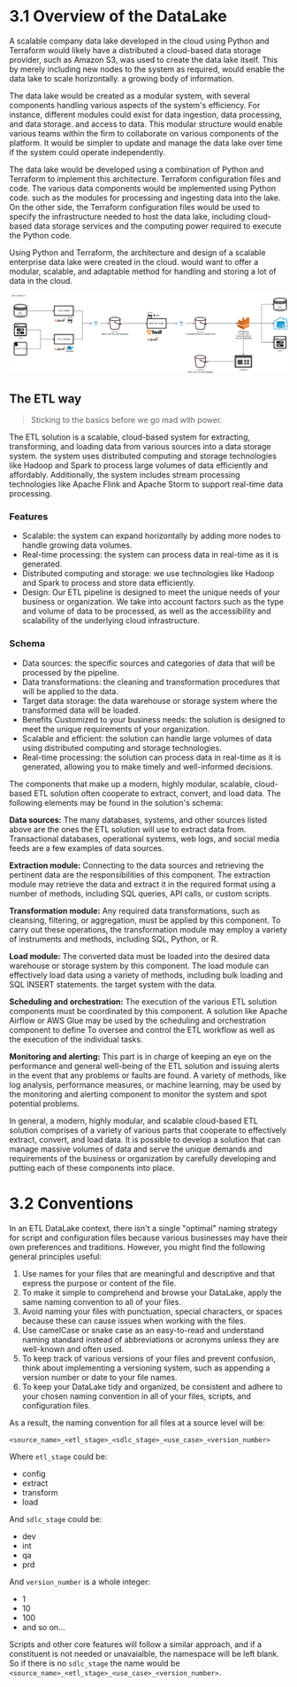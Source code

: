 # 3.1 Overview of the DataLake

A scalable company data lake developed in the cloud using Python and Terraform would likely have a distributed
a cloud-based data storage provider, such as Amazon S3, was used to create the data lake itself. This
by merely including new nodes to the system as required, would enable the data lake to scale horizontally.
a growing body of information.

The data lake would be created as a modular system, with several components handling various aspects of the
system's efficiency. For instance, different modules could exist for data ingestion, data processing, and data storage.
and access to data. This modular structure would enable various teams within the firm to collaborate on various
components of the platform. It would be simpler to update and manage the data lake over time if the system could operate
independently.

The data lake would be developed using a combination of Python and Terraform to implement this architecture.
Terraform configuration files and code. The various data components would be implemented using Python code.
such as the modules for processing and ingesting data into the lake. On the other side, the Terraform configuration
files would be
used to specify the infrastructure needed to host the data lake, including cloud-based data storage services and
the computing power required to execute the Python code.

Using Python and Terraform, the architecture and design of a scalable enterprise data lake were created in the cloud.
would want to offer a modular, scalable, and adaptable method for handling and storing a lot of data in the
cloud.

![DataLake Architecture](../src/arhitecture.png)

## The ETL way

> Sticking to the basics before we go mad with power.

The ETL solution is a scalable, cloud-based system for extracting, transforming, and loading data from various sources
into a data storage system. the system uses distributed computing and storage technologies like Hadoop and Spark to
process large volumes of data efficiently and affordably. Additionally, the system includes stream processing
technologies like Apache Flink and Apache Storm to support real-time data processing.

### Features

- Scalable: the system can expand horizontally by adding more nodes to handle growing data volumes.
- Real-time processing: the system can process data in real-time as it is generated.
- Distributed computing and storage: we use technologies like Hadoop and Spark to process and store data efficiently.
- Design: Our ETL pipeline is designed to meet the unique needs of your business or organization. We take into account
  factors such as the type and volume of data to be processed, as well as the accessibility and scalability of the
  underlying cloud infrastructure.

### Schema

- Data sources: the specific sources and categories of data that will be processed by the pipeline.
- Data transformations: the cleaning and transformation procedures that will be applied to the data.
- Target data storage: the data warehouse or storage system where the transformed data will be loaded.
- Benefits Customized to your business needs: the solution is designed to meet the unique requirements of your
  organization.
- Scalable and efficient: the solution can handle large volumes of data using distributed computing and storage
  technologies.
- Real-time processing: the solution can process data in real-time as it is generated, allowing you to make timely and
  well-informed decisions.

The components that make up a modern, highly modular, scalable, cloud-based ETL solution often cooperate to extract,
convert, and load data. The following elements may be found in the solution's schema:

**Data sources:**
The many databases, systems, and other sources listed above are the ones the ETL solution will use to extract data from.
Transactional databases, operational systems, web logs, and social media feeds are a few examples of data sources.

**Extraction module:**
Connecting to the data sources and retrieving the pertinent data are the responsibilities of this component.
The extraction module may retrieve the data and extract it in the required format using a number of methods, including
SQL queries, API calls, or custom scripts.

**Transformation module:**
Any required data transformations, such as cleansing, filtering, or aggregation, must be applied by this component. To
carry out these operations, the transformation module may employ a variety of instruments and methods, including SQL,
Python, or R.

**Load module:**
The converted data must be loaded into the desired data warehouse or storage system by this component. The load module
can effectively load data using a variety of methods, including bulk loading and SQL INSERT statements.
the target system with the data.

**Scheduling and orchestration:**
The execution of the various ETL solution components must be coordinated by this component. A solution like Apache
Airflow or AWS Glue may be used by the scheduling and orchestration component to define
To oversee and control the ETL workflow as well as the execution of the individual tasks.

**Monitoring and alerting:**
This part is in charge of keeping an eye on the performance and general well-being of the ETL solution and issuing
alerts in the event that any problems or faults are found. A variety of methods, like log analysis, performance
measures, or machine learning, may be used by the monitoring and alerting component to monitor the system and spot
potential problems.

In general, a modern, highly modular, and scalable cloud-based ETL solution comprises of a variety of various parts that
cooperate to effectively extract, convert, and load data. It is possible to develop a solution that can manage massive
volumes of data and serve the unique demands and requirements of the business or organization by carefully developing
and putting each of these components into place.

# 3.2 Conventions

In an ETL DataLake context, there isn't a single "optimal" naming strategy for script and configuration files because
various businesses may have their own preferences and traditions. However, you might find the following general
principles useful:

1. Use names for your files that are meaningful and descriptive and that express the purpose or content of the file.
2. To make it simple to comprehend and browse your DataLake, apply the same naming convention to all of your files.
3. Avoid naming your files with punctuation, special characters, or spaces because these can cause issues when working
   with the files.
4. Use camelCase or snake case as an easy-to-read and understand naming standard instead of abbreviations or acronyms
   unless they are well-known and often used.
5. To keep track of various versions of your files and prevent confusion, think about implementing a versioning system,
   such as appending a version number or date to your file names.
6. To keep your DataLake tidy and organized, be consistent and adhere to your chosen naming convention in all of your
   files, scripts, and configuration files.

As a result, the naming convention for all files at a source level will be:

```
<source_name>_<etl_stage>_<sdlc_stage>_<use_case>_<version_number>
```

Where `etl_stage` could be:

- config
- extract
- transform
- load

And `sdlc_stage` could be:

- dev
- int
- qa
- prd

And `version_number` is a whole integer:

- 1
- 10
- 100
- and so on...

Scripts and other core features will follow a similar approach, and if a constituent is not needed or unavaialble, the
namespace will be left blank. So if there is no `sdlc_stage` the name would
be `<source_name>_<etl_stage>_<use_case>_<version_number>`.
